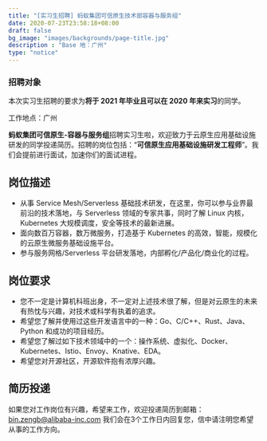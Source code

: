 ```yaml
---
title: "[实习生招聘] 蚂蚁集团可信原生技术部容器与服务组"
date: 2020-07-23T23:58:18+08:00
draft: false
bg_image: "images/backgrounds/page-title.jpg"
description : "Base 地：广州"
type: "notice"
---
```


### 招聘对象

本次实习生招聘的要求为**将于 2021 年毕业且可以在 2020 年来实习**的同学。

工作地点：广州

**蚂蚁集团可信原生-容器与服务组**招聘实习生啦，欢迎致力于云原生应用基础设施研发的同学投递简历。招聘的岗位包括：“**可信原生应用基础设施研发工程师**”。我们会提前进行面试，加速你们的面试进程。

## 岗位描述

- 从事 Service Mesh/Serverless 基础技术研发，在这里，你可以参与业界最前沿的技术落地，与 Serverless 领域的专家共事，同时了解 Linux 内核，Kubernetes 大规模调度，安全等技术的最新进展。
- 面向数百万容器，数万微服务，打造基于 Kubernetes 的高效，智能，规模化的云原生微服务基础设施平台。
- 参与服务网格/Serverless 平台研发落地，内部孵化/产品化/商业化的过程。

## 岗位要求

- 您不一定是计算机科班出身，不一定对上述技术很了解，但是对云原生的未来有热忱与兴趣，对技术或科学有执着的追求。
- 希望您了解并使用过这些开发语言中的一种：Go、C/C++、Rust、Java、Python 和成功的项目经历。
- 希望您了解过如下技术领域中的一个：操作系统、虚拟化、Docker、Kubernetes、Istio、Envoy、Knative、EDA。
- 希望您对开源社区，开源软件抱有浓厚兴趣。

## 简历投递

如果您对工作岗位有兴趣，希望来工作，欢迎投递简历到邮箱：[bin.zengb@alibaba-inc.com](mailto:bin.zengb@alibaba-inc.com) 我们会在3个工作日内回复您，信中请注明您希望从事的工作方向。